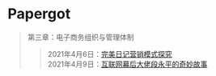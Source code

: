 # Papergot

>第三章：电子商务组织与管理体制
>>2021年4月6日：<a href="https://www.bilibili.com/video/BV15E411x7XR">完美日记营销模式探究</a><br>
>>2021年4月9日：<a href="https://www.bilibili.com/video/BV1av411t76E">互联网幕后大佬段永平的奇妙故事</a>
